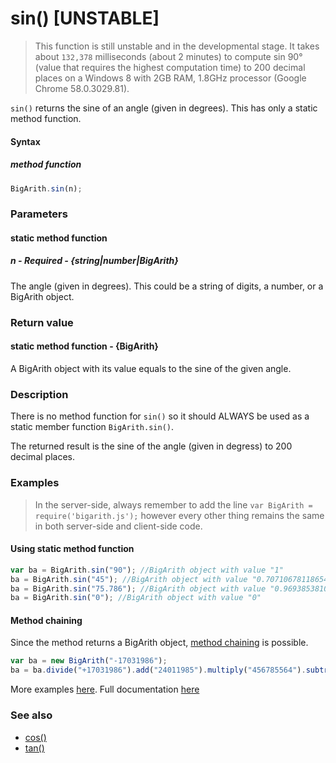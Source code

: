 # sin() [UNSTABLE]

> This function is still unstable and in the developmental stage. It takes about `132,378` milliseconds (about 2 minutes) to compute sin 90&deg; (value that requires the highest computation time) to 200 decimal places on a Windows 8 with 2GB RAM, 1.8GHz processor (Google Chrome 58.0.3029.81).

`sin()` returns the sine of an angle (given in degrees). This has only a static method function.

#### Syntax
##### method function
```javascript
BigArith.sin(n);
```
 
### Parameters
#### static method function
##### n - Required - {string|number|BigArith}
The angle (given in degrees). This could be a string of digits, a number, or a BigArith object. 

### Return value
#### static method function - {BigArith}
A BigArith object with its value equals to the sine of the given angle.

### Description
There is no method function for `sin()` so it should ALWAYS be used as a static member function `BigArith.sin()`.

The returned result is the sine of the angle (given in degress) to 200 decimal places. 


### Examples
> In the server-side, always remember to add the line `var BigArith = require('bigarith.js');` however every other thing remains the same in both server-side and client-side code.

#### Using static method function
```javascript
var ba = BigArith.sin("90"); //BigArith object with value "1"
ba = BigArith.sin("45"); //BigArith object with value "0.70710678118654752440084436210484903928483593768847403658833986899536623923105351942519376716382078636750692311545614851246241802792536860632206074854996791570661133296375279637789997525057639103028574"
ba = BigArith.sin("75.786"); //BigArith object with value "0.96938538105347861296416700717150229808535869562815803401956873118501223090061566869600592966355904235293676108201349860110150246533427896095023282383537025828106019960948476876965623570140419546374157"
ba = BigArith.sin("0"); //BigArith object with value "0"
```

#### Method chaining
Since the method returns a BigArith object, [method chaining](method_chaining.html) is possible.
```javascript
var ba = new BigArith("-17031986");
ba = ba.divide("+17031986").add("24011985").multiply("456785564").subtract("2"); //BigArith object with value "10968327654198974"
```

More examples [here](https://github.com/osofem/bigarith.js/tree/master/examples/). Full documentation [here](https://github.com/osofem/bigarith.js/tree/master/documentation)

### See also
* [cos()](https://osofem.github.io/bigarith.js/documentation/cos.html)
* [tan()](https://osofem.github.io/bigarith.js/documentation/tan.html)